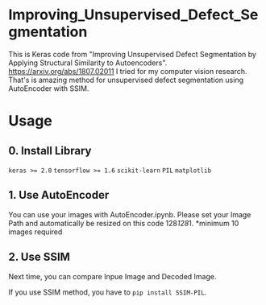 # Improving_Unsupervised_Defect_Segmentation

This is Keras code from "Improving Unsupervised Defect Segmentation by Applying Structural Similarity to Autoencoders".
https://arxiv.org/abs/1807.02011
I tried for my computer vision research. 
That's is amazing method for unsupervised defect segmentation using AutoEncoder with SSIM.

# Usage
## 0. Install Library

`keras >= 2.0`
`tensorflow >= 1.6`
`scikit-learn`
`PIL`
`matplotlib`

## 1. Use AutoEncoder

You can use your images with AutoEncoder.ipynb.
Please set your Image Path and automatically be resized on this code 128*128*1.
*minimum 10 images required

## 2. Use SSIM

Next time, you can compare Inpue Image and Decoded Image.

If you use SSIM method, you have to `pip install SSIM-PIL`.
